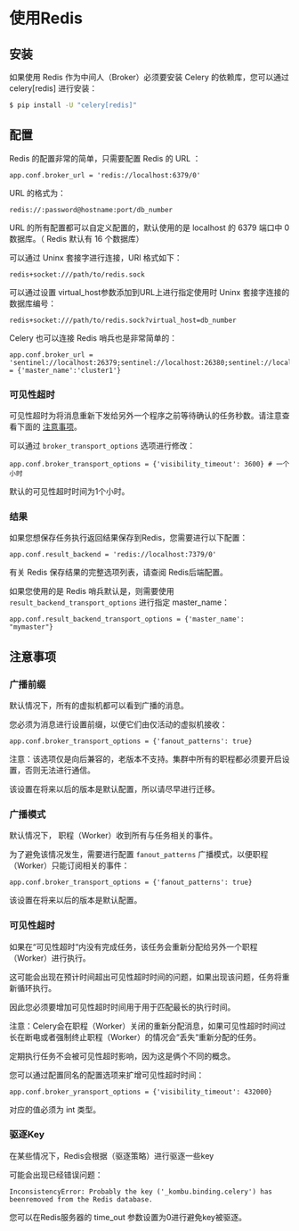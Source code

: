 # 使用Redis

## 安装

如果使用 Redis 作为中间人（Broker）必须要安装 Celery 的依赖库，您可以通过 celery\[redis\] 进行安装：

```bash
$ pip install -U "celery[redis]"
```

## 配置

Redis 的配置非常的简单，只需要配置 Redis 的 URL ：

```text
app.conf.broker_url = 'redis://localhost:6379/0'
```

URL 的格式为：

```text
redis://:password@hostname:port/db_number
```

URL 的所有配置都可以自定义配置的，默认使用的是 localhost 的 6379 端口中 0 数据库。（ Redis 默认有 16 个数据库）

可以通过 Uninx 套接字进行连接，URl 格式如下：

```text
redis+socket:///path/to/redis.sock
```

可以通过设置 virtual\_host参数添加到URL上进行指定使用时 Uninx 套接字连接的数据库编号：

```text
redis+socket:///path/to/redis.sock?virtual_host=db_number
```

Celery 也可以连接 Redis 哨兵也是非常简单的：

```text
app.conf.broker_url = 'sentinel://localhost:26379;sentinel://localhost:26380;sentinel://localhost:26381'app.conf.broker_transport_options = {'master_name':'cluster1'}
```

### 可见性超时

可见性超时为将消息重新下发给另外一个程序之前等待确认的任务秒数。请注意查看下面的 [注意事项](shi-yong-redis.md#zhu-yi-shi-xiang)。

可以通过 `broker_transport_options` 选项进行修改：

```text
app.conf.broker_transport_options = {'visibility_timeout': 3600} # 一个小时
```

默认的可见性超时时间为1个小时。

### 结果

如果您想保存任务执行返回结果保存到Redis，您需要进行以下配置：

```text
app.conf.result_backend = 'redis://localhost:7379/0'
```

有关 Redis 保存结果的完整选项列表，请查阅 Redis后端配置。

如果您使用的是 Redis 哨兵默认是，则需要使用 `result_backend_transport_options` 进行指定  master\_name：

```text
app.conf.result_backend_transport_options = {'master_name': "mymaster"}
```

## 注意事项

### 广播前缀

默认情况下，所有的虚拟机都可以看到广播的消息。

您必须为消息进行设置前缀，以便它们由仅活动的虚拟机接收：

```text
app.conf.broker_transport_options = {'fanout_patterns': true}
```

注意：该选项仅是向后兼容的，老版本不支持。集群中所有的职程都必须要开启设置，否则无法进行通信。

该设置在将来以后的版本是默认配置，所以请尽早进行迁移。

### 广播模式

默认情况下， 职程（Worker）收到所有与任务相关的事件。

为了避免该情况发生，需要进行配置 `fanout_patterns` 广播模式，以便职程（Worker）只能订阅相关的事件：

```text
app.conf.broker_transport_options = {'fanout_patterns': true}
```

该设置在将来以后的版本是默认配置。

### 可见性超时

如果在“可见性超时“内没有完成任务，该任务会重新分配给另外一个职程（Worker）进行执行。

这可能会出现在预计时间超出可见性超时时间的问题，如果出现该问题，任务将重新循环执行。

因此您必须要增加可见性超时时间用于用于匹配最长的执行时间。

注意：Celery会在职程（Worker）关闭的重新分配消息，如果可见性超时时间过长在断电或者强制终止职程（Worker）的情况会“丢失“重新分配的任务。

定期执行任务不会被可见性超时影响，因为这是俩个不同的概念。

您可以通过配置同名的配置选项来扩增可见性超时时间：

```text
app.conf.broker_yransport_options = {'visibility_timeout': 432000}
```

对应的值必须为 int 类型。

### 驱逐Key

在某些情况下，Redis会根据（驱逐策略）进行驱逐一些key

可能会出现已经错误问题：

```text
InconsistencyError: Probably the key ('_kombu.binding.celery') has beenremoved from the Redis database.
```

您可以在Redis服务器的 time\_out 参数设置为0进行避免key被驱逐。


